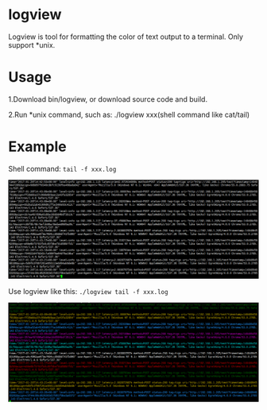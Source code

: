 # logview

Logview is tool for formatting the color of text output to a terminal. Only support *unix.


# Usage

1.Download bin/logview, or download source code and build.

2.Run *unix command, such as: ./logview xxx(shell command like cat/tail)


# Example

Shell command:
`tail -f xxx.log`

![tail -f tigo.log](example/tail.png "Shell command: tail -f tigo.log")



Use logview like this:
`./logview tail -f xxx.log`

![./logview tail -f tigo.log](example/logview.png "Logview command: ./logview tail -f tigo.log")